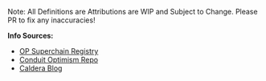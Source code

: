 Note: All Definitions are Attributions are WIP and Subject to Change. Please PR to fix any inaccuracies!


**Info Sources:**
- [OP Superchain Registry](https://github.com/ethereum-optimism/superchain-registry)
- [Conduit Optimism Repo](https://github.com/conduitxyz/optimism/tree/develop)
- [Caldera Blog](https://blog.caldera.xyz/)
